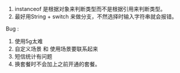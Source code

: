 1. instanceof 是根据对象来判断类型而不是根据引用来判断类型。
2. 最好用String + switch 来做分支，不然选择时输入字符串就会报错。

Bug :
1. 使用5g太难
2. 自定义场景 和 使用场景要联系起来
3. 短信统计有问题
4. 换套餐时不会加上之前开通的套餐。
